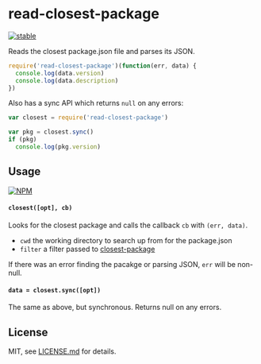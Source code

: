 # read-closest-package

[![stable](http://badges.github.io/stability-badges/dist/stable.svg)](http://github.com/badges/stability-badges)

Reads the closest package.json file and parses its JSON.

```js
require('read-closest-package')(function(err, data) {
  console.log(data.version)
  console.log(data.description)
})
```

Also has a sync API which returns `null` on any errors:

```js
var closest = require('read-closest-package')

var pkg = closest.sync()
if (pkg) 
  console.log(pkg.version)
```

## Usage

[![NPM](https://nodei.co/npm/read-closest-package.png)](https://www.npmjs.com/package/read-closest-package)

#### `closest([opt], cb)`

Looks for the closest package and calls the callback `cb` with `(err, data)`.

- `cwd` the working directory to search up from for the package.json
- `filter` a filter passed to [closest-package](https://github.com/hughsk/closest-package/)

If there was an error finding the pacakge or parsing JSON, `err` will be non-null.

#### `data = closest.sync([opt])`

The same as above, but synchronous. Returns null on any errors.

## License

MIT, see [LICENSE.md](http://github.com/mattdesl/read-closest-package/blob/master/LICENSE.md) for details.

